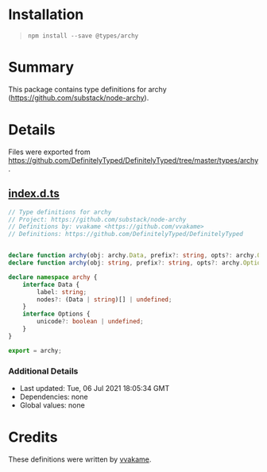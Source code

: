 # Installation
> `npm install --save @types/archy`

# Summary
This package contains type definitions for archy (https://github.com/substack/node-archy).

# Details
Files were exported from https://github.com/DefinitelyTyped/DefinitelyTyped/tree/master/types/archy.
## [index.d.ts](https://github.com/DefinitelyTyped/DefinitelyTyped/tree/master/types/archy/index.d.ts)
````ts
// Type definitions for archy
// Project: https://github.com/substack/node-archy
// Definitions by: vvakame <https://github.com/vvakame>
// Definitions: https://github.com/DefinitelyTyped/DefinitelyTyped


declare function archy(obj: archy.Data, prefix?: string, opts?: archy.Options): string;
declare function archy(obj: string, prefix?: string, opts?: archy.Options): string;

declare namespace archy {
    interface Data {
        label: string;
        nodes?: (Data | string)[] | undefined;
    }
    interface Options {
        unicode?: boolean | undefined;
    }
}

export = archy;

````

### Additional Details
 * Last updated: Tue, 06 Jul 2021 18:05:34 GMT
 * Dependencies: none
 * Global values: none

# Credits
These definitions were written by [vvakame](https://github.com/vvakame).
